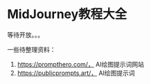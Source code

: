# MidJourney教程大全

等待开放。。。  

一些待整理资料：  

1. https://prompthero.com/， AI绘图提示词网站
2. https://publicprompts.art/， AI绘图提示词